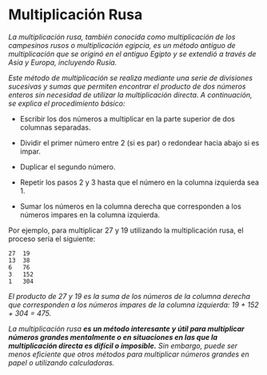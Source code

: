 # Multiplicación Rusa

_La multiplicación rusa, también conocida como multiplicación de los campesinos rusos o multiplicación egipcia, es un método antiguo de multiplicación que se originó en el antiguo Egipto y se extendió a través de Asia y Europa, incluyendo Rusia._

_Este método de multiplicación se realiza mediante una serie de divisiones sucesivas y sumas que permiten encontrar el producto de dos números enteros sin necesidad de utilizar la multiplicación directa. A continuación, se explica el procedimiento básico:_

- Escribir los dos números a multiplicar en la parte superior de dos columnas separadas.

- Dividir el primer número entre 2 (si es par) o redondear hacia abajo si es impar.

- Duplicar el segundo número.

- Repetir los pasos 2 y 3 hasta que el número en la columna izquierda sea 1.

- Sumar los números en la columna derecha que corresponden a los números impares en la columna izquierda.

Por ejemplo, para multiplicar 27 y 19 utilizando la multiplicación rusa, el proceso sería el siguiente:

```
27  19
13  38
6   76
3   152
1   304
```

_El producto de 27 y 19 es la suma de los números de la columna derecha que corresponden a los números impares de la columna izquierda: 19 + 152 + 304 = 475._

_La multiplicación rusa **es un método interesante y útil para multiplicar números grandes mentalmente o en situaciones en las que la multiplicación directa es difícil o imposible.** Sin embargo, puede ser menos eficiente que otros métodos para multiplicar números grandes en papel o utilizando calculadoras._

